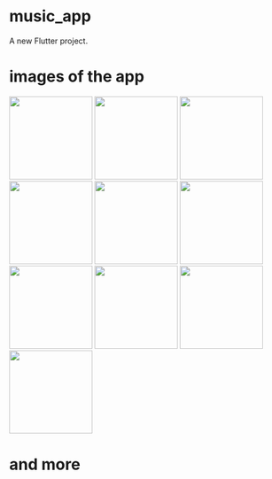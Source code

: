 # music_app

A new Flutter project.
# images of the app
<img src="https://github.com/user-attachments/assets/d135c53c-337b-4075-af67-cd76baf85444" width="150"/>
<img src="https://github.com/user-attachments/assets/fc01cf8f-3420-423f-98e6-ed44ae0ad61b" width="150"/>
<img src="https://github.com/user-attachments/assets/16e165b2-3dba-4278-98f4-b16adf94e60e" width="150"/>
<img src="https://github.com/user-attachments/assets/4b64f237-7da4-4a8d-a832-c1c73431a817" width="150"/>
<img src="https://github.com/user-attachments/assets/7681d136-740b-43fa-904c-a1970a15384b" width="150"/>
<img src="https://github.com/user-attachments/assets/3ca4728c-f748-4487-b455-71fa101a1b57" width="150"/>
<img src="https://github.com/user-attachments/assets/a7d47017-625c-423d-a3eb-fc832c173341" width="150"/>
<img src="https://github.com/user-attachments/assets/05ecf929-9ddb-48e2-b612-4664b9b5ad58" width="150"/>
<img src="https://github.com/user-attachments/assets/1fcf104f-0aa9-480b-ae58-103e2269abd5" width="150"/>
<img src="https://github.com/user-attachments/assets/97a89f73-a364-4ed8-b7b5-a5f7f51b3f5f" width="150"/>

<h1>and more </h1>
